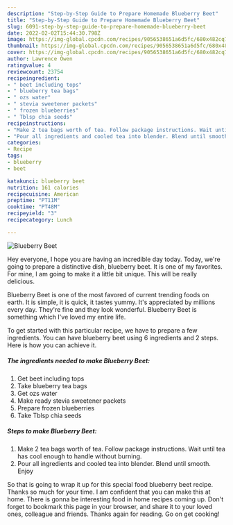 ```yaml
---
description: "Step-by-Step Guide to Prepare Homemade Blueberry Beet"
title: "Step-by-Step Guide to Prepare Homemade Blueberry Beet"
slug: 6091-step-by-step-guide-to-prepare-homemade-blueberry-beet
date: 2022-02-02T15:44:30.798Z
image: https://img-global.cpcdn.com/recipes/9056538651a6d5fc/680x482cq70/blueberry-beet-recipe-main-photo.jpg
thumbnail: https://img-global.cpcdn.com/recipes/9056538651a6d5fc/680x482cq70/blueberry-beet-recipe-main-photo.jpg
cover: https://img-global.cpcdn.com/recipes/9056538651a6d5fc/680x482cq70/blueberry-beet-recipe-main-photo.jpg
author: Lawrence Owen
ratingvalue: 4
reviewcount: 23754
recipeingredient:
- " beet including tops"
- " blueberry tea bags"
- " ozs water"
- " stevia sweetener packets"
- " frozen blueberries"
- " Tblsp chia seeds"
recipeinstructions:
- "Make 2 tea bags worth of tea. Follow package instructions. Wait until tea has cool enough to handle without burning."
- "Pour all ingredients and cooled tea into blender. Blend until smooth. Enjoy"
categories:
- Recipe
tags:
- blueberry
- beet

katakunci: blueberry beet 
nutrition: 161 calories
recipecuisine: American
preptime: "PT11M"
cooktime: "PT48M"
recipeyield: "3"
recipecategory: Lunch

---
```



![Blueberry Beet](https://img-global.cpcdn.com/recipes/9056538651a6d5fc/680x482cq70/blueberry-beet-recipe-main-photo.jpg)

Hey everyone, I hope you are having an incredible day today. Today, we're going to prepare a distinctive dish, blueberry beet. It is one of my favorites. For mine, I am going to make it a little bit unique. This will be really delicious.

Blueberry Beet is one of the most favored of current trending foods on earth. It is simple, it is quick, it tastes yummy. It's appreciated by millions every day. They're fine and they look wonderful. Blueberry Beet is something which I've loved my entire life.




To get started with this particular recipe, we have to prepare a few ingredients. You can have blueberry beet using 6 ingredients and 2 steps. Here is how you can achieve it.

<!--inarticleads1-->

##### The ingredients needed to make Blueberry Beet:

1. Get  beet including tops
1. Take  blueberry tea bags
1. Get  ozs water
1. Make ready  stevia sweetener packets
1. Prepare  frozen blueberries
1. Take  Tblsp chia seeds




<!--inarticleads2-->

##### Steps to make Blueberry Beet:

1. Make 2 tea bags worth of tea. Follow package instructions. Wait until tea has cool enough to handle without burning.
1. Pour all ingredients and cooled tea into blender. Blend until smooth. Enjoy




So that is going to wrap it up for this special food blueberry beet recipe. Thanks so much for your time. I am confident that you can make this at home. There is gonna be interesting food in home recipes coming up. Don't forget to bookmark this page in your browser, and share it to your loved ones, colleague and friends. Thanks again for reading. Go on get cooking!
